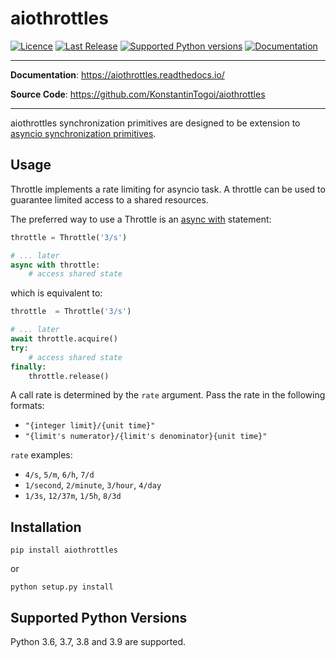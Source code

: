 # aiothrottles

[![Licence](https://img.shields.io/badge/license-BSD-blue.svg)](https://github.com/KonstantinTogoi/aiothrottles/blob/master/LICENSE)
[![Last Release](https://img.shields.io/pypi/v/aiothrottles.svg)](https://pypi.python.org/pypi/aiothrottles)
[![Supported Python versions](https://img.shields.io/pypi/pyversions/aiothrottles.svg)](https://pypi.python.org/pypi/aiothrottles)
[![Documentation](https://readthedocs.org/projects/aiothrottles/badge/?version=latest)](https://aiothrottles.readthedocs.io/en/latest/)

---

**Documentation**: https://aiothrottles.readthedocs.io/

**Source Code**: https://github.com/KonstantinTogoi/aiothrottles

---

aiothrottles synchronization primitives are designed to be extension to
[asyncio synchronization primitives](https://docs.python.org/3/library/asyncio-sync.html>).

## Usage

Throttle implements a rate limiting for asyncio task.
A throttle can be used to guarantee limited access to a shared resources.

The preferred way to use a Throttle is an
[async with](https://docs.python.org/3/reference/compound_stmts.html#async-with>)
statement:

```python
throttle = Throttle('3/s')

# ... later
async with throttle:
    # access shared state
```

which is equivalent to:

```python
throttle  = Throttle('3/s')

# ... later
await throttle.acquire()
try:
    # access shared state
finally:
    throttle.release()
```

A call rate is determined by the `rate` argument.
Pass the rate in the following formats:

- `"{integer limit}/{unit time}"`
- `"{limit's numerator}/{limit's denominator}{unit time}"`

`rate` examples:

- `4/s`, `5/m`, `6/h`, `7/d`
- `1/second`, `2/minute`, `3/hour`, `4/day`
- `1/3s`, `12/37m`, `1/5h`, `8/3d`

## Installation

```shell
pip install aiothrottles
```

or

```shell
python setup.py install
```

## Supported Python Versions

Python 3.6, 3.7, 3.8 and 3.9 are supported.
